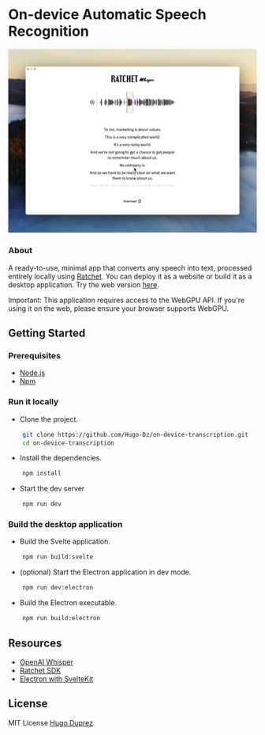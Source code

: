 # On-device Automatic Speech Recognition

<p align="center">
  <img src="/static/images/screenshot.png" alt="App Screenshot" />
</p>

### About

A ready-to-use, minimal app that converts any speech into text, processed entirely locally using [Ratchet](https://github.com/huggingface/ratchet). You can deploy it as a website or build it as a desktop application.
Try the web version [here](https://huggingface.co/spaces/HugoDzz/ratchet-demo).

Important: This application requires access to the WebGPU API. If you're using it on the web, please ensure your browser supports WebGPU.

## Getting Started

### Prerequisites

- [Node.js](https://nodejs.org/en/)
- [Npm](https://docs.npmjs.com/getting-started)

### Run it locally

- Clone the project.

```bash
    git clone https://github.com/Hugo-Dz/on-device-transcription.git
    cd on-device-transcription
```

- Install the dependencies.

```bash
    npm install
```

- Start the dev server

```bash
    npm run dev
```

### Build the desktop application

- Build the Svelte application.

```bash
    npm run build:svelte
```

- (optional) Start the Electron application in dev mode.

```bash
    npm run dev:electron
```

- Build the Electron executable.

```bash
    npm run build:electron
```

## Resources

- [OpenAI Whisper](https://openai.com/index/whisper/)
- [Ratchet SDK](https://github.com/huggingface/ratchet)
- [Electron with SvelteKit](https://github.com/mhkeller/sveltekit-electron)

## License

MIT License [Hugo Duprez](https://www.hugoduprez.com/)
